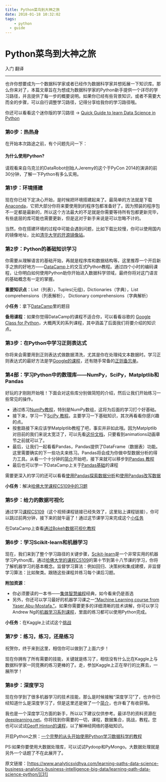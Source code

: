 ```yaml
---
title: Python菜鸟到大神之旅
date: 2018-01-18 10:32:02
tags: 
	- python
  - guide
---
```



# Python菜鸟到大神之旅

入门 翻译

---

也许你想要成为一个数据科学家或者已经作为数据科学家并想拓展一下知识库。那么你来对了，本篇文章旨在为想成为数据科学家的Python新手提供一个详尽的学习路径，并且提供了每一步的概要说明。如果你已经有些背景知识，或者不需要大而全的步骤，可以自行调整学习路径，记得分享给我你的学习路径哦。

你还可以看看这个迷你版的学习路径 -> [Quick Guide to learn Data Science in Python][1]

### 第0步：热热身
在开始本次路途之前，有个问题先问一下：

#### 为什么使用Python?

请观看来自乌克兰的DataRobot创始人Jeremy的这个于PyCon 2014的演讲的前30分钟，了解一下Python有多么实用。

### 第1步：环境搭建
现在你已经下定决心开始，是时候把环境搭建起来了。最简单的方法就是下载[Anaconda][2]，它把大部分你将来要使用到的程序包都准备好了。因为预装的程序包不一定都是最新的，所以这个方法最大的不足就是你需要等待所有包都更新完毕，有些底层的库可能也需要更新，但是这对于新手来说是可以忽略不计的。

当然，你在搭建环境的过程中可能会遇到问题，比如下载比较慢，你可以使用国内的镜像地址，比如[清华大学的开源镜像站][3]。

### 第2步：Python的基础知识学习
你需要从理解语言的基础开始，再就是程序库和数据结构等。这里推荐一个开启新手之旅的好地方——[DataCamp][4]上的交互式Python教程。通过四个小时的编码课程，让你明白如何使用Python助你开始进入数据科学领域，最终你将对这门语言的基础概念有一定的掌握。

**重要知识点**：List（列表），Tuples(元组)，Dictionaries（字典），List comprehensions（列表解析）， Dictionary comprehensions（字典解析）

**小任务**：拿下[DataCamp][5]里的题目

**备用课程**：如果你觉得DataCamp的课程不适合你，可以看看谷歌的 [Google Class for Python][6]，大概两天的系列课程，其中涵盖了后面我们将要介绍的知识点。

### 第3步：在Python中学习正则表达式
你将来会需要用到正则表达式做数据清洗，尤其是你在处理纯文本数据时。学习正则表达式的最好方法是学[Google的课程][7]，还有随手常备的[正则备忘单][8]。

### 第4部：学习Python中的数理库——NumPy，SciPy，Matplptlib和Pandas
好玩的才刚刚开始哦！下面会对这些库分别做简短的介绍，然后让我们开始练习一些常见的操作。

 - 通过练习[NumPy教程][9]，特别是NumPy数组，这将为后面的学习打个好基础。
 - 接下来，学习一下[SciPy 教程][10]。主要学习一下基础知识，其次再看看你感兴趣的点。
 - 按套路接下来应该学Matplptlib教程了吧，事实并非如此哦。因为Matplptlib对目前的我们来说太宽泛了，可以先看[这份文档][11]，只要看到animations动画章节之前就可以了。
 - 最后，让我们一起看看Pandas，Pandas提供了DataFrame（数据表）功能。这里需要确实的下一些功夫来练习。Pandas将会成为你做中型数据分析的得力工具。从看一个十分钟的[简介][12]开始吧，接下来就可以移步到[Pandas 教程][13]
 - 最后也可以学一下DataCamp上关于[Pandas基础][14]的课程
 
需要更深入的学习的还可以看看[使用Pandas探索数据分析][15]和[使用Pandas改写数据][16]

**小任务**：解决[哈佛大学课程CS109中的习题][17]

### 第5步：给力的数据可视化
通过学习[课程CS109][18]（这个视频课程链接已经失效了，这里贴上课程链接），你可以跳过前两分钟，接下来的就牛逼了！通过这节课学习来完成这个[小任务][19]

在DataCamp上查看[通过Bokeh数据可视化教程][20]

### 第6步：学习Scikit-learn和机器学习
现在，我们来到了整个学习路径的关键步骤，[Scikit-learn][21]是一个非常实用的机器学习Python库。通过[哈佛大学的课程CS109][22]的第十节到第十八节课的学习，你将了解机器学习的基本概念。监督学习算法：例如回归、决策树和集成建模，非监督学习算法：比如聚类。跟随这些课程并练习每个课后习题。

**附加资源**：

 - 你必须要读的一本书——[集体智慧编程][23]经典，如今看来仍是首选
 - 另外，你还可以学习最好的机器学习课之一[“Machine Learning course from Yaser Abu-Mostafa.”][24]。如果你需要更多的详细清晰的技术讲解，你可以学习Andrew Ng的[机器学习系列课程][25]，里面的练习都可以使用Python完成。

**小任务**：在Kaggle上试试这个[挑战][26]

### 第7步：练习，练习，还是练习
祝贺你，终于来到这里，相信你可以做到了上面六步！

现在你拥有了所有需要的技能，关键就是练习了，相信没有什么比在Kaggle上与数据科学家一同竞赛的练习更棒的了。走，参加Kaggle上正在举行的比赛去，一展所学！

### 第8步：深度学习
现在你学到了很多机器学习的技术技能，那么是时候接触“深度学习”了，也许你已经知道什么是深度学习了，但是这里还是做了一个[简介][27]，也许看了有收获哦。

我也是一个深度学习方面的新手，所以以下建议仅供参考。最详尽的资料资源在[deeplearning.net][28]。你将找到你需要的一切，课程，数据集合，挑战，教程。您也可以试试[Geoff Hinton的课程][29]，以了解神经网络的基础知识。

开启Python之旅：[一个完整的从头开始使用Python学习数据科学的教程][30]

PS:如果你要使用大数据处理库，可以试试Pydoop和PyMongo。大数据处理就是另外一个话题了不在此展开了。

原文链接：[https://www.analyticsvidhya.com/learning-paths-data-science-business-analytics-business-intelligence-big-data/learning-path-data-science-python/][31]


  [1]: https://www.analyticsvidhya.com/blog/2015/05/infographic-quick-guide-learn-python-data-science/
  [2]: https://store.continuum.io/cshop/anaconda/
  [3]: https://mirrors.tuna.tsinghua.edu.cn/help/anaconda/
  [4]: https://www.datacamp.com/courses/intro-to-python-for-data-science
  [5]: https://www.datacamp.com/courses/intro-to-python-for-data-science
  [6]: https://developers.google.com/edu/python/
  [7]: https://developers.google.com/edu/python/regular-expressions
  [8]: https://www.debuggex.com/cheatsheet/regex/python
  [9]: https://docs.scipy.org/doc/numpy-dev/user/quickstart.html#
  [10]: http://docs.scipy.org/doc/scipy/reference/tutorial/
  [11]: http://nbviewer.jupyter.org/github/jrjohansson/scientific-python-lectures/blob/master/Lecture-4-Matplotlib.ipynb
  [12]: http://pandas.pydata.org/pandas-docs/stable/10min.html
  [13]: http://www.gregreda.com/2013/10/26/intro-to-pandas-data-structures/
  [14]: https://www.datacamp.com/courses/pandas-foundations2013/10/26/intro-to-pandas-data-structures/
  [15]: https://www.analyticsvidhya.com/blog/2016/01/complete-tutorial-learn-data-science-python-scratch-2/
  [16]: https://www.analyticsvidhya.com/blog/2014/09/data-munging-python-using-pandas-baby-steps-python/
  [17]: http://nbviewer.jupyter.org/github/cs109/2014/blob/master/homework/HW1.ipynb
  [18]: http://cs109.github.io/2014/pages/schedule.html
  [19]: http://nbviewer.jupyter.org/github/cs109/2014/blob/master/homework/HW2.ipynb
  [20]: https://www.datacamp.com/courses/interactive-data-visualization-with-bokeh
  [21]: https://www.analyticsvidhya.com/blog/2015/01/scikit-learn-python-machine-learning-tool/
  [22]: http://cs109.github.io/2014/pages/schedule.html
  [23]: https://www.amazon.cn/s/ref=nb_sb_ss_c_1_9?__mk_zh_CN=%E4%BA%9A%E9%A9%AC%E9%80%8A%E7%BD%91%E7%AB%99&url=search-alias=aps&field-keywords=Programming%20Collective%20Intelligence&sprefix=python%20ke,aps,161&crid=1006JKT7AW9KZ
  [24]: https://www.edx.org/course/learning-data-introductory-machine-caltechx-cs1156x-0
  [25]: https://www.coursera.org/course/ml
  [26]: http://www.kaggle.com/c/data-science-london-scikit-learn
  [27]: https://www.analyticsvidhya.com/blog/2014/06/deep-learning-attention/
  [28]: http://deeplearning.net/
  [29]: https://www.coursera.org/course/neuralnets
  [30]: https://www.analyticsvidhya.com/blog/2016/01/complete-tutorial-learn-data-science-python-scratch-2/
  [31]: https://www.analyticsvidhya.com/learning-paths-data-science-business-analytics-business-intelligence-big-data/learning-path-data-science-python/